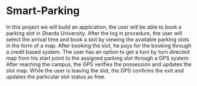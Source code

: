 # Smart-Parking
In this project we will build an application, the user will be able to book a parking slot in Sharda University. After the log in procedure, the user will select the arrival time and book a slot by viewing the available parking slots in the form of a map. After booking the slot, he pays for the booking through a credit based system. The user has an option to get a turn by turn directed map from his start point to the assigned parking slot through a GPS system. After reaching the campus, the GPS verifies the possession and updates the slot map. While the user is leaving the slot, the GPS confirms the exit and updates the particular slot status as free.
